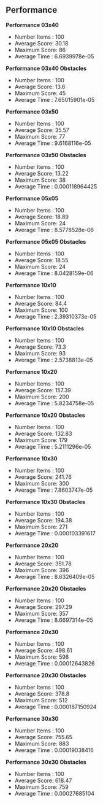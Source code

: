 ## Performance ##
**Performance 03x40**
- Number Items : 100
- Average Score: 30.18
- Maximum Score: 86
- Average Time : 6.6939978e-05

**Performance 03x40 Obstacles**
- Number Items : 100
- Average Score: 13.6
- Maximum Score: 45
- Average Time : 7.65015901e-05

**Performance 03x50**
- Number Items : 100
- Average Score: 35.57
- Maximum Score: 77
- Average Time : 9.6168116e-05

**Performance 03x50 Obstacles**
- Number Items : 100
- Average Score: 13.22
- Maximum Score: 38
- Average Time : 0.000118964425

**Performance 05x05**
- Number Items : 100
- Average Score: 18.89
- Maximum Score: 24
- Average Time : 8.5778528e-06

**Performance 05x05 Obstacles**
- Number Items : 100
- Average Score: 18.55
- Maximum Score: 24
- Average Time : 8.0428159e-06

**Performance 10x10**
- Number Items : 100
- Average Score: 84.4
- Maximum Score: 100
- Average Time : 2.39310373e-05

**Performance 10x10 Obstacles**
- Number Items : 100
- Average Score: 73.3
- Maximum Score: 93
- Average Time : 2.5738813e-05

**Performance 10x20**
- Number Items : 100
- Average Score: 157.39
- Maximum Score: 200
- Average Time : 5.8234758e-05

**Performance 10x20 Obstacles**
- Number Items : 100
- Average Score: 132.83
- Maximum Score: 179
- Average Time : 5.2111296e-05

**Performance 10x30**
- Number Items : 100
- Average Score: 241.76
- Maximum Score: 300
- Average Time : 7.8603747e-05

**Performance 10x30 Obstacles**
- Number Items : 100
- Average Score: 194.38
- Maximum Score: 271
- Average Time : 0.000103391617

**Performance 20x20**
- Number Items : 100
- Average Score: 351.78
- Maximum Score: 396
- Average Time : 8.6326409e-05

**Performance 20x20 Obstacles**
- Number Items : 100
- Average Score: 297.29
- Maximum Score: 357
- Average Time : 8.6697314e-05

**Performance 20x30**
- Number Items : 100
- Average Score: 498.61
- Maximum Score: 598
- Average Time : 0.00012643826

**Performance 20x30 Obstacles**
- Number Items : 100
- Average Score: 378.8
- Maximum Score: 512
- Average Time : 0.000187150924

**Performance 30x30**
- Number Items : 100
- Average Score: 755.65
- Maximum Score: 883
- Average Time : 0.00019038416

**Performance 30x30 Obstacles**
- Number Items : 100
- Average Score: 618.47
- Maximum Score: 759
- Average Time : 0.00027685104
